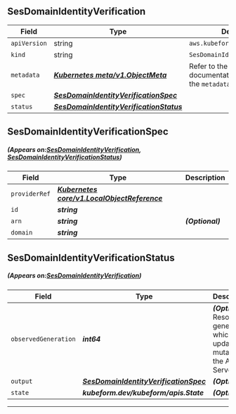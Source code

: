 ## SesDomainIdentityVerification
| Field | Type | Description |
| ------ | ----- | ----------- |
| `apiVersion` | string | `aws.kubeform.com/v1alpha1` |
|    `kind` | string | `SesDomainIdentityVerification` |
| `metadata` | ***[Kubernetes meta/v1.ObjectMeta](https://kubernetes.io/docs/reference/generated/kubernetes-api/v1.13/#objectmeta-v1-meta)***|Refer to the Kubernetes API documentation for the fields of the `metadata` field.|
| `spec` | ***[SesDomainIdentityVerificationSpec](#SesDomainIdentityVerificationSpec)***||
| `status` | ***[SesDomainIdentityVerificationStatus](#SesDomainIdentityVerificationStatus)***||
## SesDomainIdentityVerificationSpec
##### (Appears on:[SesDomainIdentityVerification](#SesDomainIdentityVerification), [SesDomainIdentityVerificationStatus](#SesDomainIdentityVerificationStatus))
| Field | Type | Description |
| ------ | ----- | ----------- |
| `providerRef` | ***[Kubernetes core/v1.LocalObjectReference](https://kubernetes.io/docs/reference/generated/kubernetes-api/v1.13/#localobjectreference-v1-core)***||
| `id` | ***string***||
| `arn` | ***string***| ***(Optional)*** |
| `domain` | ***string***||
## SesDomainIdentityVerificationStatus
##### (Appears on:[SesDomainIdentityVerification](#SesDomainIdentityVerification))
| Field | Type | Description |
| ------ | ----- | ----------- |
| `observedGeneration` | ***int64***| ***(Optional)*** Resource generation, which is updated on mutation by the API Server.|
| `output` | ***[SesDomainIdentityVerificationSpec](#SesDomainIdentityVerificationSpec)***| ***(Optional)*** |
| `state` | ***kubeform.dev/kubeform/apis.State***| ***(Optional)*** |
---
